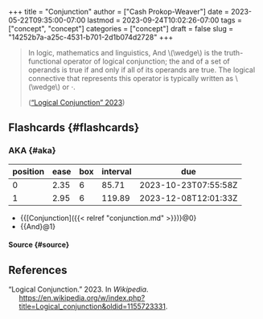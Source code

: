 +++
title = "Conjunction"
author = ["Cash Prokop-Weaver"]
date = 2023-05-22T09:35:00-07:00
lastmod = 2023-09-24T10:02:26-07:00
tags = ["concept", "concept"]
categories = ["concept"]
draft = false
slug = "14252b7a-a25c-4531-b701-2d1b074d2728"
+++

> In logic, mathematics and linguistics, And \\(\wedge\\) is the truth-functional operator of logical conjunction; the and of a set of operands is true if and only if all of its operands are true. The logical connective that represents this operator is typically written as \\(\wedge\\) or ⋅.
>
> (<a href="#citeproc_bib_item_1">“Logical Conjunction” 2023</a>)


## Flashcards {#flashcards}


### AKA {#aka}

| position | ease | box | interval | due                  |
|----------|------|-----|----------|----------------------|
| 0        | 2.35 | 6   | 85.71    | 2023-10-23T07:55:58Z |
| 1        | 2.95 | 6   | 119.89   | 2023-12-08T12:01:33Z |

-   {{[Conjunction]({{< relref "conjunction.md" >}})}@0}
-   {{And}@1}


#### Source {#source}

## References

<style>.csl-entry{text-indent: -1.5em; margin-left: 1.5em;}</style><div class="csl-bib-body">
  <div class="csl-entry"><a id="citeproc_bib_item_1"></a>“Logical Conjunction.” 2023. In <i>Wikipedia</i>. <a href="https://en.wikipedia.org/w/index.php?title=Logical_conjunction&oldid=1155723331">https://en.wikipedia.org/w/index.php?title=Logical_conjunction&#38;oldid=1155723331</a>.</div>
</div>
